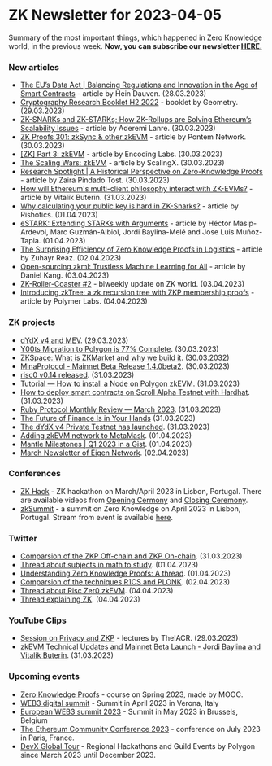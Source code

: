 # ZK Newsletter for 2023-04-05
Summary of the most important things, which happened in Zero Knowledge world, in the previous week. **Now, you can subscribe our newsletter [HERE.](https://zknewsletter.com/)**

### New articles 
* [The EU’s Data Act | Balancing Regulations and Innovation in the Age of Smart Contracts](https://dusk.network/news/the-eus-data-act-balancing-regulations-and-innovation-in-the-age-of-smart-contracts) - article by Hein Dauven. (28.03.2023)
* [Cryptography Research Booklet H2 2022](https://geometry.xyz/notebook-pdf/cryptography-research-booklet-h2-2022) - booklet by Geometry. (29.03.2023)
* [ZK-SNARKs and ZK-STARKs; How ZK-Rollups are Solving Ethereum’s Scalability Issues](https://medium.com/coinmonks/zk-snarks-and-zk-starks-how-zk-rollups-are-solving-ethereums-scalability-issues-bb4282be2dfd) - article by Aderemi Lanre. (30.03.2023)
* [ZK Proofs 301: zkSync & other zkEVM](https://blog.pontem.network/zk-proofs-301-zksync-other-zkevm-b28641dc8565) - article by Pontem Network. (30.03.2023)
* [[ZK] Part 3: zkEVM](https://medium.com/@encodinglabs/zk-part-3-zkevm-882369f45f21) - article by Encoding Labs. (30.03.2023)
* [The Scaling Wars: zkEVM](https://medium.com/@scalingx/the-scaling-wars-zkevm-a71f846ccb6d) - article by ScalingX. (30.03.2023)
* [Research Spotlight | A Historical Perspective on Zero-Knowledge Proofs](https://dusk.network/news/research-spotlight-a-historical-perspective-on-zero-knowledge-proofs) - article by Zaira Pindado Tost. (30.03.2023)
* [How will Ethereum's multi-client philosophy interact with ZK-EVMs?](https://vitalik.eth.limo/general/2023/03/31/zkmulticlient.html) - article by Vitalik Buterin. (31.03.2023)
* [Why calculating your public key is hard in ZK-Snarks?](https://medium.com/@rishotics/why-calculating-your-public-key-is-hard-in-zk-snarks-6f83029503fb) - article by Rishotics. (01.04.2023)
* [eSTARK: Extending STARKs with Arguments](https://eprint.iacr.org/2023/474) - article by Héctor Masip-Ardevol, Marc Guzmán-Albiol, Jordi Baylina-Melé and Jose Luis Muñoz-Tapia. (01.04.2023)
* [The Surprising Efficiency of Zero Knowledge Proofs in Logistics](https://medium.com/@zuhayr.reaz/as-i-wandered-through-the-crowded-terminals-of-laguardia-airport-an-intriguing-question-crossed-my-3b389f797223) - article by Zuhayr Reaz. (02.04.2023)
* [Open-sourcing zkml: Trustless Machine Learning for All](https://medium.com/@danieldkang/open-sourcing-zkml-trustless-machine-learning-for-all-f5ee1dbf2499) - article by Daniel Kang. (03.04.2023)
* [ZK-Roller-Coaster #2](https://taiko.mirror.xyz/_Q6J3KXjPQEs0f29G6Lx-0bzUFH_X8lgn2UEHBNfNC4) - biweekly update on ZK world. (03.04.2023)
* [Introducing zkTree: a zk recursion tree with ZKP membership proofs](https://polymerlabs.medium.com/introducing-zktree-a-zk-recursion-tree-with-zkp-membership-proofs-571a244e3169) - article by Polymer Labs. (04.04.2023)

### ZK projects
* [dYdX v4 and MEV](https://dydx.exchange/blog/dydx-v4-and-mev). (29.03.2023)
* [Y00ts Migration to Polygon is 77% Complete](https://polygon.technology/blog/y00ts-migration-to-polygon-is-77-complete). (30.03.2023)
* [ZKSpace: What is ZKMarket and why we build it](https://www.zks.org/blog/326). (30.03.2032)
* [MinaProtocol -  Mainnet Beta Release 1.4.0beta2](https://github.com/MinaProtocol/mina/releases/tag/1.4.0beta2). (30.03.2023)
* [risc0 v0.14 released](https://github.com/risc0/risc0/releases/tag/v0.14.0). (31.03.2023)
* [Tutorial — How to install a Node on Polygon zkEVM](https://medium.com/@akabane.kurodo786/tutorial-how-to-install-a-node-on-polygon-zkevm-23c4c2028583). (31.03.2023)
* [How to deploy smart contracts on Scroll Alpha Testnet with Hardhat](https://hanspham.medium.com/how-to-deploy-smart-contracts-on-scroll-alpha-testnet-with-hardhat-d86e7a7f2add). (31.03.2023)
* [Ruby Protocol Monthly Review — March 2023](https://rubyprotocol.medium.com/ruby-protocol-monthly-review-march-2023-69c5a045e2c8). (31.03.2023)
* [The Future of Finance Is in Your Hands](https://www.qredo.com/blog/the-future-of-finance-is-in-your-hands) (31.03.2023)
* [The dYdX v4 Private Testnet has launched](https://twitter.com/AntonioMJuliano/status/1641872682592395280?s=20). (31.03.2023)
* [Adding zkEVM network to MetaMask](https://medium.com/@Juan_In_The_Chain/adding-zkevm-network-to-metamask-84f56c363522). (01.04.2023)
* [Mantle Milestones | Q1 2023 in a Gist](https://medium.com/0xmantle/mantle-milestones-q1-2023-in-a-gist-668eb09a9e7d). (01.04.2023)
* [March Newsletter of Eigen Network](https://eigenlab.medium.com/march-newsletter-of-eigen-network-89f701b83d04). (02.04.2023)

### Conferences
* [ZK Hack](https://zkhack.dev/?utm_source=substack&utm_medium=email) - ZK hackathon on March/April 2023 in Lisbon, Portugal. There are available videos from [Opening Cermony](https://www.youtube.com/watch?v=UIIHXQD9fkQ) and [Closing Ceremony](https://www.youtube.com/watch?v=GjxNsZ-Gg-Q).
* [zkSummit](https://www.zksummit.com/) - a summit on Zero Knowledge on April 2023 in Lisbon, Portugal. Stream from event is available [here](https://www.youtube.com/watch?v=YwSGyNr_yUU).

### Twitter
* [Comparsion of the ZKP Off-chain and ZKP On-chain](https://twitter.com/Delphi_Digital/status/1641864822894518287). (31.03.2023)
* [Thread about subjects in math to study](https://twitter.com/zkpodai/status/1642124500417548290). (01.04.2023)
* [Understanding Zero Knowledge Proofs: A thread](https://twitter.com/vedangvatsa/status/1641949874496360448). (01.04.2023)
* [Comparsion of the techniques R1CS and PLONK](https://twitter.com/backaes/status/1642061063335346176). (02.04.2023)
* [Thread about Risc Zer0 zkEVM](https://twitter.com/expctchaos/status/1643342685250682880). (04.04.2023)
* [Thread explaining ZK](https://twitter.com/zk_sjp/status/1643361392404336640). (04.04.2023)

### YouTube Clips
* [Session on Privacy and ZKP](https://www.youtube.com/watch?v=MwTK6ZQhOQg) - lectures by TheIACR. (29.03.2023)
* [zkEVM Technical Updates and Mainnet Beta Launch - Jordi Baylina and Vitalik Buterin](https://www.youtube.com/watch?v=UvQIX5i09A4). (31.03.2023)

### Upcoming events
* [Zero Knowledge Proofs](https://zk-learning.org/) - course on Spring 2023, made by MOOC.
* [WEB3 digital summit](https://web3digitalsummit.com/) - Summit in April 2023 in Verona, Italy
* [European WEB3 summit 2023](https://www.web3eurosummit.eu/) - Summit in May 2023 in Brussels, Belgium
* [The Ethereum Community Conference 2023](https://www.ethcc.io/) - conference on July 2023 in Paris, France.
* [DevX Global Tour](https://polygon.technology/blog/polygon-labs-announces-devx-global-tour) - Regional Hackathons and Guild Events by Polygon since March 2023 until December 2023.
